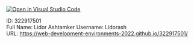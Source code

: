 [![Open in Visual Studio Code](https://classroom.github.com/assets/open-in-vscode-c66648af7eb3fe8bc4f294546bfd86ef473780cde1dea487d3c4ff354943c9ae.svg)](https://classroom.github.com/online_ide?assignment_repo_id=7636843&assignment_repo_type=AssignmentRepo)


ID: 322917501 <br />
Full Name: Lidor Ashtamker
Username: Lidorash <br />
URL: https://web-development-environments-2022.github.io/322917501/

